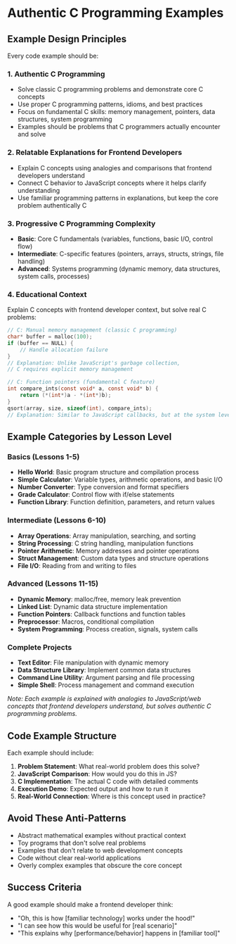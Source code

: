 # Authentic C Programming Examples

## Example Design Principles

Every code example should be:

### 1. Authentic C Programming

- Solve classic C programming problems and demonstrate core C concepts
- Use proper C programming patterns, idioms, and best practices
- Focus on fundamental C skills: memory management, pointers, data structures, system programming
- Examples should be problems that C programmers actually encounter and solve

### 2. Relatable Explanations for Frontend Developers

- Explain C concepts using analogies and comparisons that frontend developers understand
- Connect C behavior to JavaScript concepts where it helps clarify understanding
- Use familiar programming patterns in explanations, but keep the core problem authentically C

### 3. Progressive C Programming Complexity

- **Basic**: Core C fundamentals (variables, functions, basic I/O, control flow)
- **Intermediate**: C-specific features (pointers, arrays, structs, strings, file handling)
- **Advanced**: Systems programming (dynamic memory, data structures, system calls, processes)

### 4. Educational Context

Explain C concepts with frontend developer context, but solve real C problems:

```c
// C: Manual memory management (classic C programming)
char* buffer = malloc(100);
if (buffer == NULL) {
    // Handle allocation failure
}
// Explanation: Unlike JavaScript's garbage collection,
// C requires explicit memory management
```

```c
// C: Function pointers (fundamental C feature)
int compare_ints(const void* a, const void* b) {
    return (*(int*)a - *(int*)b);
}
qsort(array, size, sizeof(int), compare_ints);
// Explanation: Similar to JavaScript callbacks, but at the system level
```

## Example Categories by Lesson Level

### Basics (Lessons 1-5)

- **Hello World**: Basic program structure and compilation process
- **Simple Calculator**: Variable types, arithmetic operations, and basic I/O
- **Number Converter**: Type conversion and format specifiers
- **Grade Calculator**: Control flow with if/else statements
- **Function Library**: Function definition, parameters, and return values

### Intermediate (Lessons 6-10)

- **Array Operations**: Array manipulation, searching, and sorting
- **String Processing**: C string handling, manipulation functions
- **Pointer Arithmetic**: Memory addresses and pointer operations
- **Struct Management**: Custom data types and structure operations
- **File I/O**: Reading from and writing to files

### Advanced (Lessons 11-15)

- **Dynamic Memory**: malloc/free, memory leak prevention
- **Linked List**: Dynamic data structure implementation
- **Function Pointers**: Callback functions and function tables
- **Preprocessor**: Macros, conditional compilation
- **System Programming**: Process creation, signals, system calls

### Complete Projects

- **Text Editor**: File manipulation with dynamic memory
- **Data Structure Library**: Implement common data structures
- **Command Line Utility**: Argument parsing and file processing
- **Simple Shell**: Process management and command execution

_Note: Each example is explained with analogies to JavaScript/web concepts that frontend developers understand, but solves authentic C programming problems._

## Code Example Structure

Each example should include:

1. **Problem Statement**: What real-world problem does this solve?
2. **JavaScript Comparison**: How would you do this in JS?
3. **C Implementation**: The actual C code with detailed comments
4. **Execution Demo**: Expected output and how to run it
5. **Real-World Connection**: Where is this concept used in practice?

## Avoid These Anti-Patterns

- Abstract mathematical examples without practical context
- Toy programs that don't solve real problems
- Examples that don't relate to web development concepts
- Code without clear real-world applications
- Overly complex examples that obscure the core concept

## Success Criteria

A good example should make a frontend developer think:

- "Oh, this is how [familiar technology] works under the hood!"
- "I can see how this would be useful for [real scenario]"
- "This explains why [performance/behavior] happens in [familiar tool]"
